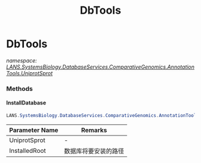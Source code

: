 ﻿---
title: DbTools
---

# DbTools
_namespace: [LANS.SystemsBiology.DatabaseServices.ComparativeGenomics.AnnotationTools.UniprotSprot](N-LANS.SystemsBiology.DatabaseServices.ComparativeGenomics.AnnotationTools.UniprotSprot.html)_



### Methods

#### InstallDatabase
```csharp
LANS.SystemsBiology.DatabaseServices.ComparativeGenomics.AnnotationTools.UniprotSprot.DbTools.InstallDatabase(System.String,System.String)
```


|Parameter Name|Remarks|
|--------------|-------|
|UniprotSprot|-|
|InstalledRoot|数据库将要安装的路径|






